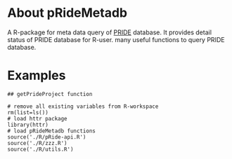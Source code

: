 # About pRideMetadb
A R-package for meta data query of [PRIDE](http://www.ebi.ac.uk/pride/archive/) database. It provides detail status of PRIDE database for R-user. many useful functions to query PRIDE database.

# Examples
    ## getPrideProject function
```{r}
# remove all existing variables from R-workspace
rm(list=ls())
# load httr package
library(httr)
# load pRideMetadb functions
source('./R/pRide-api.R')
source('./R/zzz.R')
source('./R/utils.R')

```